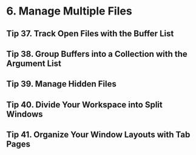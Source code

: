 # 6. Manage Multiple Files

## Tip 37. Track Open Files with the Buffer List

## Tip 38. Group Buffers into a Collection with the Argument List

## Tip 39. Manage Hidden Files

## Tip 40. Divide Your Workspace into Split Windows

## Tip 41. Organize Your Window Layouts with Tab Pages
